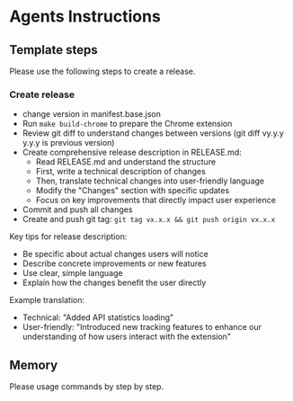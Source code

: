 # Agents Instructions

## Template steps

Please use the following steps to create a release.

### Create release 

- change version in manifest.base.json
- Run `make build-chrome` to prepare the Chrome extension
- Review git diff to understand changes between versions (git diff vy.y.y  y.y.y is previous version)
- Create comprehensive release description in RELEASE.md:
  - Read RELEASE.md and understand the structure
  - First, write a technical description of changes
  - Then, translate technical changes into user-friendly language
  - Modify the "Changes" section with specific updates
  - Focus on key improvements that directly impact user experience
- Commit and push all changes
- Create and push git tag: `git tag vx.x.x && git push origin vx.x.x`

Key tips for release description:
- Be specific about actual changes users will notice
- Describe concrete improvements or new features
- Use clear, simple language
- Explain how the changes benefit the user directly

Example translation:
- Technical: "Added API statistics loading"
- User-friendly: "Introduced new tracking features to enhance our understanding of how users interact with the extension"

## Memory

Please usage commands by step by step.